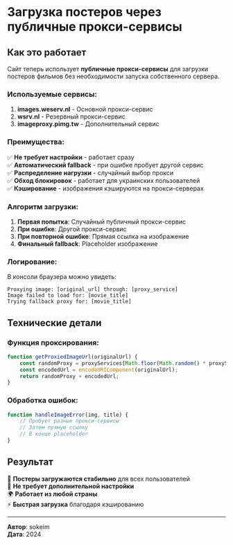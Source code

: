# Загрузка постеров через публичные прокси-сервисы

## Как это работает

Сайт теперь использует **публичные прокси-сервисы** для загрузки постеров фильмов без необходимости запуска собственного сервера.

### Используемые сервисы:

1. **images.weserv.nl** - Основной прокси-сервис
2. **wsrv.nl** - Резервный прокси-сервис  
3. **imageproxy.pimg.tw** - Дополнительный сервис

### Преимущества:

✅ **Не требует настройки** - работает сразу  
✅ **Автоматический fallback** - при ошибке пробует другой сервис  
✅ **Распределение нагрузки** - случайный выбор прокси  
✅ **Обход блокировок** - работает для украинских пользователей  
✅ **Кэширование** - изображения кэшируются на прокси-серверах  

### Алгоритм загрузки:

1. **Первая попытка**: Случайный публичный прокси-сервис
2. **При ошибке**: Другой прокси-сервис
3. **При повторной ошибке**: Прямая ссылка на изображение
4. **Финальный fallback**: Placeholder изображение

### Логирование:

В консоли браузера можно увидеть:
```
Proxying image: [original_url] through: [proxy_service]
Image failed to load for: [movie_title]
Trying fallback proxy for: [movie_title]
```

## Технические детали

### Функция проксирования:
```javascript
function getProxiedImageUrl(originalUrl) {
    const randomProxy = proxyServices[Math.floor(Math.random() * proxyServices.length)];
    const encodedUrl = encodeURIComponent(originalUrl);
    return randomProxy + encodedUrl;
}
```

### Обработка ошибок:
```javascript
function handleImageError(img, title) {
    // Пробует разные прокси-сервисы
    // Затем прямую ссылку
    // В конце placeholder
}
```

## Результат

🎯 **Постеры загружаются стабильно** для всех пользователей  
🚀 **Не требует дополнительной настройки**  
🌍 **Работает из любой страны**  
⚡ **Быстрая загрузка** благодаря кэшированию  

---

**Автор**: sokeim  
**Дата**: 2024
